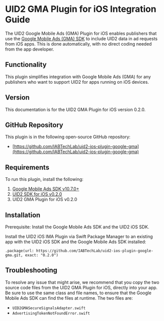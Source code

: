 # UID2 GMA Plugin for iOS Integration Guide

The UID2 Google Mobile Ads (GMA) Plugin for iOS enables publishers that use the [Google Mobile Ads (GMA) SDK](https://developers.google.com/ad-manager/mobile-ads-sdk) to include UID2 data in ad requests from iOS apps. This is done automatically, with no direct coding needed from the app developer.

## Functionality

This plugin simplifies integration with Google Mobile Ads (GMA) for any publishers who want to support UID2 for apps running on iOS devices.

## Version

<!-- As of 2023-07-15 -->

This documentation is for the UID2 GMA Plugin for iOS version 0.2.0.

## GitHub Repository

This plugin is in the following open-source GitHub repository:

- [https://github.com/IABTechLab/uid2-ios-plugin-google-gma](https://github.com/IABTechLab/uid2-ios-plugin-google-gma)

## Requirements 

To run this plugin, install the following:

1. [Google Mobile Ads SDK v10.7.0+](https://developers.google.com/admob/ios/rel-notes)
1. [UID2 SDK for iOS v0.2.0](../sdks/uid2-sdk-ref-ios.md)
1. UID2 GMA Plugin for iOS v0.2.0

## Installation

Prerequisite: Install the Google Mobile Ads SDK and the UID2 iOS SDK.

Install the UID2 iOS IMA Plugin via Swift Package Manager to an existing app with the UID2 iOS SDK and the Google Mobile Ads SDK installed:

```
.package(url: https://github.com/IABTechLab/uid2-ios-plugin-google-gma.git, exact: "0.2.0")
```

## Troubleshooting 

To resolve any issue that might arise, we recommend that you copy the two source code files from the UID2 GMA Plugin for iOS, directly into your app. Be sure to use the same class and file names, to ensure that the Google Mobile Ads SDK can find the files at runtime. The two files are:

- `UID2GMASecureSignalsAdapter.swift`
- `AdvertisingTokenNotFoundError.swift`
